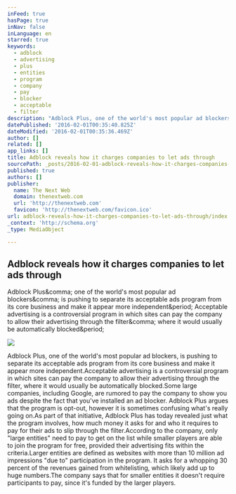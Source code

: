 ```yaml
---
inFeed: true
hasPage: true
inNav: false
inLanguage: en
starred: true
keywords:
  - adblock
  - advertising
  - plus
  - entities
  - program
  - company
  - pay
  - blocker
  - acceptable
  - filter
description: "Adblock Plus, one of the world's most popular ad blockers, is pushing to separate its acceptable ads program from its core business and make it appear more independent. Acceptable advertising is a controversial program in which sites can pay the company to allow their advertising through the filter, where it would usually be automatically blocked."
datePublished: '2016-02-01T00:35:40.825Z'
dateModified: '2016-02-01T00:35:36.469Z'
author: []
related: []
app_links: []
title: Adblock reveals how it charges companies to let ads through
sourcePath: _posts/2016-02-01-adblock-reveals-how-it-charges-companies-to-let-ads-through.md
published: true
authors: []
publisher:
  name: The Next Web
  domain: thenextweb.com
  url: 'http://thenextweb.com'
  favicon: 'http://thenextweb.com/favicon.ico'
url: adblock-reveals-how-it-charges-companies-to-let-ads-through/index.html
_context: 'http://schema.org'
_type: MediaObject

---
```

<article style=""><h1>Adblock reveals how it charges companies to let ads through</h1><p>Adblock Plus&amp;comma; one of the world's most popular ad blockers&amp;comma; is pushing to separate its acceptable ads program from its core business and make it appear more independent&amp;period; Acceptable advertising is a controversial program in which sites can pay the company to allow their advertising through the filter&amp;comma; where it would usually be automatically blocked&amp;period;</p><img src="http://cdn1.tnwcdn.com/wp-content/blogs.dir/1/files/2015/11/adblocking-feat.jpg" /></article>

Adblock Plus, one of the world's most popular ad blockers, is pushing to separate its acceptable ads program from its core business and make it appear more independent.Acceptable advertising is a controversial program in which sites can pay the company to allow their advertising through the filter, where it would usually be automatically blocked.Some large companies, including Google, are rumored to pay the company to show you ads despite the fact that you've installed an ad blocker. Adblock Plus argues that the program is opt-out, however it is sometimes confusing what's really going on.As part of that initiative, Adblock Plus has today revealed just what the program involves, how much money it asks for and who it requires to pay for their ads to slip through the filter.According to the company, only "large entities" need to pay to get on the list while smaller players are able to join the program for free, provided their advertising fits within the criteria.Larger entities are defined as websites with more than 10 million ad impressions "due to" participation in the program. It asks for a whopping 30 percent of the revenues gained from whitelisting, which likely add up to huge numbers.The company says that for smaller entities it doesn't require participants to pay, since it's funded by the larger players.
